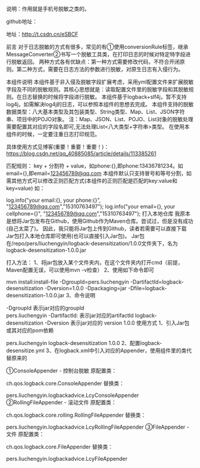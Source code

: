 说明：作用就是手机号脱敏之类的。

github地址：

地址：http://t.csdn.cn/eSBCF


前言
对于日志脱敏的方式有很多，常见的有①使用conversionRule标签，继承MessageConverter②书写一个脱敏工具类，在打印日志的时候对特定特字段进行脱敏返回。 两种方式各有优缺点：第一种方式需要修改代码，不符合开闭原则。第二种方式，需要在日志方法的参数进行脱敏，对原生日志有入侵行为。

本组件说明
本组件基于非入侵及脱敏字段扩展考虑，采用yml配置文件来扩展脱敏字段及不同的脱敏规则。其核心思想就是：读取配置文件里的脱敏字段和其脱敏规则。在日志替换的时候将字段进行脱敏。 本组件基于logback+slf4j，暂不支持log4j，如需解决log4j的日志，可以参照本组件的思想去完成。 本组件支持的脱敏数据类型：八大基本类型及其包装类型、String类型、Map、List、JSON字符串、项目中的POJO对象。 注：Map、JSON、List、POJO、List对象的脱敏处理需要配置其对应的字段名即可,无法处理List<八大类型+字符串>类型。 在使用本组件的时候，一定要注重日志打印规范。

具体使用方式见博客(重要！重要！重要！)：https://blog.csdn.net/qq_40885085/article/details/113385261

匹配规则：
key + 分割符 + value，如phone:{},即phone:13436781234。如email={},即email=123456789@qq.com 本组件默认只支持冒号和等号分割，如需其他方式可以修改正则匹配方式(本组件的正则匹配是匹配的key:value和key=value) 如：

log.info("your email:{}, your phone:{}", "123456789@qq.com","15310763497");
log.info("your email={}, your cellphone={}", "123456789@qq.com","15310763497");
打入本地仓库
我原本是想将Jar包发布在Github，使用Github作为Maven仓库。尝试过，但是没有成功(自己太菜了)。 因此，我只能将Jar包上传到Github，读者若需要可以直接下载Jar包打入本地仓库即可使用(也可以直接引入Jar包)。 Jar包在/repo/pers/liuchengyin/logback-desensitization/1.0.0文件夹下，名为logback-desensitization-1.0.0.jar

打入方法：
1、将jar包放入某个文件夹内，在这个文件夹内打开cmd（前提，Maven配置无误，可以使用mvn -v检查） 2、使用如下命令即可

mvn install:install-file -DgroupId=pers.liuchengyin -DartifactId=logback-desensitization -Dversion=1.0.0 -Dpackaging=jar -Dfile=logback-desensitization-1.0.0.jar
3、命令说明

-DgroupId
表示jar对应的groupId  
<groupId>pers.liuchengyin</groupId>
-DartifactId:
表示jar对应的artifactId
<artifactId>logback-desensitization</artifactId>
-Dversion
表示jar对应的 version
<version>1.0.0</version>
使用方式
1、引入Jar包或其对应的pom依赖

<dependency>
    <groupId>pers.liuchengyin</groupId>
    <artifactId>logback-desensitization</artifactId>
    <version>1.0.0</version>
</dependency>
2、配置logback-desensitize.yml 3、在logback.xml中引入对应的Appender，使用组件里的类代替原来的

①ConsoleAppender - 控制台脱敏
原配置类：

ch.qos.logback.core.ConsoleAppender
替换类：

pers.liuchengyin.logbackadvice.LcyConsoleAppender
②RollingFileAppender - 滚动文件
原配置类：

ch.qos.logback.core.rolling.RollingFileAppender
替换类：

pers.liuchengyin.logbackadvice.LcyRollingFileAppender
③FileAppender - 文件
原配置类：

ch.qos.logback.core.FileAppender
替换类：

pers.liuchengyin.logbackadvice.LcyFileAppender